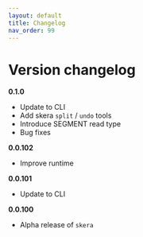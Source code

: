 ```yaml
---
layout: default
title: Changelog
nav_order: 99
---
```


# Version changelog

**0.1.0**
   * Update to CLI
   * Add skera `split` / `undo` tools
   * Introduce SEGMENT read type
   * Bug fixes

**0.0.102**
   * Improve runtime

**0.0.101**
   * Update to CLI

**0.0.100**
   * Alpha release of `skera`
